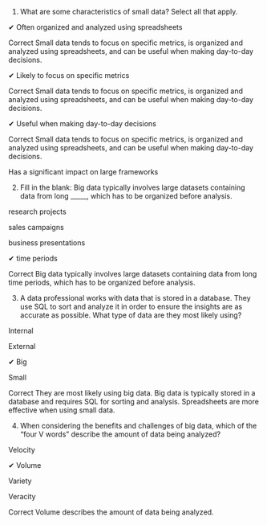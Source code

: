 1. What are some characteristics of small data? Select all that apply.


✔ Often organized and analyzed using spreadsheets

Correct
Small data tends to focus on specific metrics, is organized and analyzed using spreadsheets, and can be useful when making day-to-day decisions.


✔ Likely to focus on specific metrics

Correct
Small data tends to focus on specific metrics, is organized and analyzed using spreadsheets, and can be useful when making day-to-day decisions.


✔ Useful when making day-to-day decisions

Correct
Small data tends to focus on specific metrics, is organized and analyzed using spreadsheets, and can be useful when making day-to-day decisions.


Has a significant impact on large frameworks



2. Fill in the blank: Big data typically involves large datasets containing data from long _____, which has to be organized before analysis.


research projects


sales campaigns


business presentations


✔ time periods

Correct
Big data typically involves large datasets containing data from long time periods, which has to be organized before analysis.



3. A data professional works with data that is stored in a database. They use SQL to sort and analyze it in order to ensure the insights are as accurate as possible. What type of data are they most likely using?


Internal


External


✔ Big


Small

Correct
They are most likely using big data. Big data is typically stored in a database and requires SQL for sorting and analysis. Spreadsheets are more effective when using small data.

4. When considering the benefits and challenges of big data, which of the “four V words” describe the amount of data being analyzed?


Velocity


✔ Volume


Variety


Veracity

Correct
Volume describes the amount of data being analyzed. 